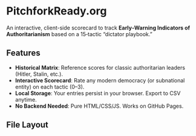 # PitchforkReady.org

An interactive, client-side scorecard to track **Early‑Warning Indicators of Authoritarianism** based on a 15‑tactic “dictator playbook.”

## Features

- **Historical Matrix**: Reference scores for classic authoritarian leaders (Hitler, Stalin, etc.).
- **Interactive Scorecard**: Rate any modern democracy (or subnational entity) on each tactic (0–3).
- **Local Storage**: Your entries persist in your browser. Export to CSV anytime.
- **No Backend Needed**: Pure HTML/CSS/JS. Works on GitHub Pages.

## File Layout


